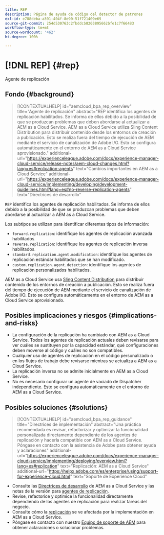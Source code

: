 ```yaml
---
title: REP
description: Página de ayuda de código del detector de patrones
exl-id: e788deba-a301-404f-8e90-51f721409e69
source-git-commit: 254d530763c2fbddcb8203895662bfe1c7f66483
workflow-type: tm+mt
source-wordcount: '462'
ht-degree: 100%

---
```


# [!DNL REP] {#rep}

Agente de replicación

## Fondo {#background}

>[!CONTEXTUALHELP]
>id="aemcloud_bpa_rep_overview"
>title="Agente de replicación"
>abstract="REP identifica los agentes de replicación habilitados. Se informa de ellos debido a la posibilidad de que se produzcan problemas que deben abordarse al actualizar a AEM as a Cloud Service. AEM as a Cloud Service utiliza Sling Content Distribution para distribuir contenido desde los entornos de creación a publicación. Esto se realiza fuera del tiempo de ejecución de AEM mediante el servicio de canalización de Adobe I/O. Esto se configura automáticamente en el entorno de AEM as a Cloud Service aprovisionado."
>additional-url="https://experienceleague.adobe.com/docs/experience-manager-cloud-service/release-notes/aem-cloud-changes.html?lang=es#replication-agents" text="Cambios importantes en AEM as a Cloud Service"
>additional-url="https://experienceleague.adobe.com/docs/experience-manager-cloud-service/implementing/developing/development-guidelines.html?lang=es#no-reverse-replication-agents" text="Directrices de desarrollo"

`REP` identifica los agentes de replicación habilitados. Se informa de ellos debido a la posibilidad de que se produzcan problemas que deben abordarse al actualizar a AEM as a Cloud Service.

Los subtipos se utilizan para identificar diferentes tipos de información:

* `forward.replication`: identifique los agentes de replicación avanzada habilitados.
* `reverse.replication`: identifique los agentes de replicación inversa habilitados.
* `standard.replication.agent.modification`: identifique los agentes de replicación estándar habilitados que se han modificado.
* `custom.replication.agent.detection`: identifique los agentes de replicación personalizados habilitados.

AEM as a Cloud Service usa [Sling Content Distribution](https://sling.apache.org/documentation/bundles/content-distribution.html) para distribuir contenido de los entornos de creación a publicación. Esto se realiza fuera del tiempo de ejecución de AEM mediante el servicio de canalización de Adobe I/O. Esto se configura automáticamente en el entorno de AEM as a Cloud Service aprovisionado.

## Posibles implicaciones y riesgos {#implications-and-risks}

* La configuración de la replicación ha cambiado con AEM as a Cloud Service. Todos los agentes de replicación actuales deben revisarse para ver cuáles se sustituyen por la capacidad estándar, qué configuraciones deben moverse al código y cuáles no son compatibles.
* Cualquier uso de agentes de replicación en el código personalizado o en los flujos de trabajo debe revisarse mientras se actualiza a AEM as a Cloud Service.
* La replicación inversa no se admite inicialmente en AEM as a Cloud Service.
* No es necesario configurar un agente de vaciado de Dispatcher independiente. Esto se configura automáticamente en el entorno de AEM as a Cloud Service.

## Posibles soluciones {#solutions}

>[!CONTEXTUALHELP]
>id="aemcloud_bpa_rep_guidance"
>title="Directrices de implementación"
>abstract="Una práctica recomendada es revisar, refactorizar y optimizar la funcionalidad personalizada directamente dependiente de los agentes de replicación y hacerla compatible con AEM as a Cloud Service. Póngase en contacto con la asistencia de Adobe para obtener ayuda y aclaraciones"
>additional-url="https://experienceleague.adobe.com/docs/experience-manager-cloud-service/implementing/deploying/overview.html?lang=es#replication" text="Replicación: AEM as a Cloud Service"
>additional-url="https://helpx.adobe.com/es/enterprise/using/support-for-experience-cloud.html" text="Soporte de Experience Cloud"

* Consulte las [Directrices de desarrollo](https://experienceleague.adobe.com/docs/experience-manager-cloud-service/implementing/developing/development-guidelines.html?lang=es#no-reverse-replication-agents) de AEM as a Cloud Service y las notas de la versión para [agentes de replicación](https://experienceleague.adobe.com/docs/experience-manager-cloud-service/release-notes/aem-cloud-changes.html?lang=es#replication-agents).
* Revise, refactorice y optimice la funcionalidad directamente dependiendo de los agentes de replicación para realizar tareas del negocio.
* Consulte cómo la [replicación](https://experienceleague.adobe.com/docs/experience-manager-cloud-service/implementing/deploying/overview.html?lang=es#replication) se ve afectada por la implementación en AEM as a Cloud Service.
* Póngase en contacto con nuestro [Equipo de soporte de AEM](https://helpx.adobe.com/es/enterprise/using/support-for-experience-cloud.html) para obtener aclaraciones o solucionar problemas.
